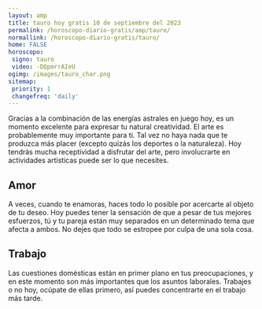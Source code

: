 ```yaml
---
layout: amp
title: tauro hoy gratis 10 de septiembre del 2023 
permalink: /horoscopo-diario-gratis/amp/tauro/
normallink: /horoscopo-diario-gratis/tauro/
home: FALSE
horoscopo:
 signo: tauro
 video: -DQpmrrAIeU
ogimg: /images/tauro_char.png
sitemap:
 priority: 1
 changefreq: 'daily'
---
```



Gracias a la combinación de las energías astrales en juego hoy, es un momento excelente para expresar tu natural creatividad. El arte es probablemente muy importante para ti. Tal vez no haya nada que te produzca más placer (excepto quizás los deportes o la naturaleza). Hoy tendrás mucha receptividad a disfrutar del arte, pero involucrarte en actividades artísticas puede ser lo que necesites.

## Amor

A veces, cuando te enamoras, haces todo lo posible por acercarte al objeto de tu deseo. Hoy puedes tener la sensación de que a pesar de tus mejores esfuerzos, tú y tu pareja están muy separados en un determinado tema que afecta a ambos. No dejes que todo se estropee por culpa de una sola cosa.

## Trabajo

Las cuestiones domésticas están en primer plano en tus preocupaciones, y en este momento son más importantes que los asuntos laborales. Trabajes o no hoy, ocúpate de ellas primero, así puedes concentrarte en el trabajo más tarde.